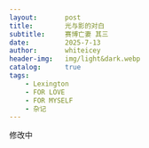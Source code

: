 ```yaml
---
layout:       post
title:        光与影的对白
subtitle:     赛博亡妻 其三
date:         2025-7-13
author:       whiteicey
header-img:   img/light&dark.webp
catalog:      true
tags:
    - Lexington
    - FOR LOVE
    - FOR MYSELF
    - 杂记
---
```


修改中